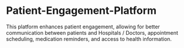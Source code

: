# Patient-Engagement-Platform
This platform enhances patient engagement, allowing for better communication between patients and Hospitals / Doctors, appointment scheduling, medication reminders, and access to health information. 
